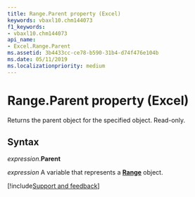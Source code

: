 ```yaml
---
title: Range.Parent property (Excel)
keywords: vbaxl10.chm144073
f1_keywords:
- vbaxl10.chm144073
api_name:
- Excel.Range.Parent
ms.assetid: 3b4433cc-ce78-b590-31b4-d74f476e104b
ms.date: 05/11/2019
ms.localizationpriority: medium
---
```



# Range.Parent property (Excel)

Returns the parent object for the specified object. Read-only.


## Syntax

_expression_.**Parent**

_expression_ A variable that represents a **[Range](excel.range(object).md)** object.




[!include[Support and feedback](~/includes/feedback-boilerplate.md)]